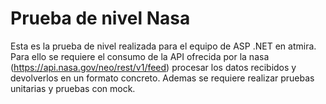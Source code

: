 # Prueba de nivel Nasa
Esta es la prueba de nivel realizada para el equipo de ASP .NET en atmira.
Para ello se requiere el consumo de la API ofrecida por la nasa (https://api.nasa.gov/neo/rest/v1/feed) procesar los datos recibidos y devolverlos en un formato concreto.
Ademas se requiere realizar pruebas unitarias y pruebas con mock.
